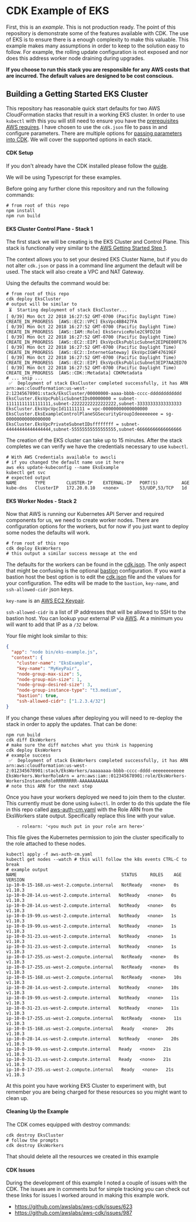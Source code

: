 # CDK Example of EKS

First, this is an *example*. This is not production ready. The point of this
repository is demonstrate some of the features available with CDK. The use of
EKS is to ensure there is a enough complexity to make this valuable. This
example makes many assumptions in order to keep to the solution easy to follow.
For example, the rolling update configuration is not exposed and nor does this
address worker node draining during upgrades. 

**If you choose to run this stack you are responsible for any AWS costs that
are incurred. The default values are designed to be cost conscious.**

## Building a Getting Started EKS Cluster

This repository has reasonable quick start defaults for two AWS CloudFormation
stacks that result in a working EKS cluster. In order to use `kubectl` with this
you will still need to ensure you have the [prerequisites AWS
requires](https://docs.aws.amazon.com/eks/latest/userguide/configure-kubectl.html).
I have chosen to use the `cdk.json` file to pass in and configure parameters.
There are multiple options for [passing parameters into CDK](https://awslabs.github.io/aws-cdk/passing-in-data.html).
We will cover the supported options in each stack.

#### CDK Setup

If you don't already have the CDK installed please follow the
[guide](https://awslabs.github.io/aws-cdk/getting-started.html).

We will be using Typescript for these examples.

Before going any further clone this repository and run the following commands:

```
# from root of this repo
npm install
npm run build
```

#### EKS Cluster Control Plane - Stack 1

The first stack we will be creating is the EKS Cluster and Control Plane. This
stack is functionally very similar to the [AWS Getting Started Step 1](https://docs.aws.amazon.com/eks/latest/userguide/getting-started.html#eks-create-cluster). 

The context allows you to set your desired EKS Cluster Name, but if you do not
alter `cdk.json` or pass in a command line argument the default will be used.
The stack will also create a VPC and NAT Gateway.

Using the defaults the command would be: 

```
# from root of this repo
cdk deploy EksCluster
# output will be similar to
 ⏳  Starting deployment of stack EksCluster...
[ 0/39] Mon Oct 22 2018 16:27:52 GMT-0700 (Pacific Daylight Time)  CREATE_IN_PROGRESS  [AWS::EC2::VPC] EksVpc4BB427FA
[ 0/39] Mon Oct 22 2018 16:27:52 GMT-0700 (Pacific Daylight Time)  CREATE_IN_PROGRESS  [AWS::IAM::Role] EksServiceRole2C9FD210
[ 0/39] Mon Oct 22 2018 16:27:52 GMT-0700 (Pacific Daylight Time)  CREATE_IN_PROGRESS  [AWS::EC2::EIP] EksVpcEksPublicSubnet2EIP6E00FE76
[ 0/39] Mon Oct 22 2018 16:27:52 GMT-0700 (Pacific Daylight Time)  CREATE_IN_PROGRESS  [AWS::EC2::InternetGateway] EksVpcIGWF47619EF
[ 0/39] Mon Oct 22 2018 16:27:52 GMT-0700 (Pacific Daylight Time)  CREATE_IN_PROGRESS  [AWS::EC2::EIP] EksVpcEksPublicSubnet3EIP7AA2ED70
[ 0/39] Mon Oct 22 2018 16:27:52 GMT-0700 (Pacific Daylight Time)  CREATE_IN_PROGRESS  [AWS::CDK::Metadata] CDKMetadata
# ... snip ...
 ✅  Deployment of stack EksCluster completed successfully, it has ARN arn:aws:cloudformation:us-west-2:12345678901:stack/EksCluster/00000000-aaaa-bbbb-cccc-dddddddddddd
EksCluster.EksVpcPublicSubnetIDs00000000 = subnet-11111111111111111,subnet-22222222222222222,subnet-33333333333333333
EksCluster.EksVpcVpcId11111111 = vpc-00000000000000000
EksCluster.EksExampleControlPlaneSGSecurityGroupIdeeeeeeee = sg-00000000000000000
EksCluster.EksVpcPrivateSubnetIDsffffffff = subnet-44444444444444444,subnet-55555555555555555,subnet-66666666666666666
```

The creation of the EKS cluster can take up to 15 minutes. After the stack
completes we can verify we have the credentials necessary to use `kubectl`.

```
# With AWS Credentials available to awscli
# if you changed the default name use it here
aws eks update-kubeconfig --name EksExample
kubectl get svc
# expected output
NAME       TYPE        CLUSTER-IP    EXTERNAL-IP   PORT(S)         AGE
kube-dns   ClusterIP   172.20.0.10   <none>        53/UDP,53/TCP   1d
```

#### EKS Worker Nodes - Stack 2

Now that AWS is running our Kubernetes API Server and required components for
us, we need to create worker nodes. There are configuration options for the
workers, but for now if you just want to deploy some nodes the defaults will
work.

```
# from root of this repo
cdk deploy EksWorkers
# this output a similar success message at the end
```

The defaults for the workers can be found in the [cdk.json](cdk.json). The only
aspect that might be confusing is the optional [bastion](https://en.wikipedia.org/wiki/Bastion_host) configuration. 
If you want a bastion host the best option is to edit the [cdk.json](cdk.json)
file and the values for your configuration. The edits will be made to the
`bastion`, `key-name`, and `ssh-allowed-cidr` json keys. 

`key-name` is an [AWS EC2 Keypair](https://docs.aws.amazon.com/AWSEC2/latest/UserGuide/ec2-key-pairs.html).

`ssh-allowed-cidr` is a list of IP addresses that will be allowed to SSH to the
bastion host. You can lookup your external IP via [AWS](http://checkip.amazonaws.com/). At a minimum you will want to add that IP as a `/32` below.

Your file might look similar to this: 

```json
{
  "app": "node bin/eks-example.js",
  "context": {
    "cluster-name": "EksExample",
    "key-name": "MyKeyPair",
    "node-group-max-size": 5,
    "node-group-min-size": 1,
    "node-group-desired-size": 3,
    "node-group-instance-type": "t3.medium",
    "bastion": true,
    "ssh-allowed-cidr": ["1.2.3.4/32"]
}
```

If you change these values after deploying you will need to re-deploy the stack
in order to apply the updates. That can be done:

```
npm run build
cdk diff EksWorkers
# make sure the diff matches what you think is happening
cdk deploy EksWorkers
# example success 
 ✅  Deployment of stack EksWorkers completed successfully, it has ARN arn:aws:cloudformation:us-west-2:012345678901:stack/EksWorkers/aaaaaaaa-bbbb-cccc-dddd-eeeeeeeeeeee
EksWorkers.WorkerRoleArn = arn:aws:iam::012345678901:role/EksWorkers-WorkersInstanceRoleRRRRRRRR-AAAAAAAAAAA
# note this ARN for the next step
```

Once you have your workers deployed we need to join them to the cluster. This
currently must be done using `kubectl`. In order to do this update the file in
this repo called [aws-auth-cm.yaml](aws-auth-cm.yaml) with the Role ARN from the
EksWorkers state output. Specifically replace this line with your value.

```
    - rolearn: '<you much put in your role arn here>'
```

This file gives the Kubernetes permission to join the cluster specifically to
the role attached to these nodes.

```
kubectl apply -f aws-auth-cm.yaml
kubectl get nodes --watch # this will follow the k8s events CTRL-C to break
# example output
NAME                                        STATUS     ROLES    AGE   VERSION
ip-10-0-15-168.us-west-2.compute.internal   NotReady   <none>   0s    v1.10.3
ip-10-0-28-14.us-west-2.compute.internal   NotReady   <none>   0s    v1.10.3
ip-10-0-28-14.us-west-2.compute.internal   NotReady   <none>   0s    v1.10.3
ip-10-0-19-99.us-west-2.compute.internal   NotReady   <none>   1s    v1.10.3
ip-10-0-19-99.us-west-2.compute.internal   NotReady   <none>   1s    v1.10.3
ip-10-0-31-23.us-west-2.compute.internal   NotReady   <none>   1s    v1.10.3
ip-10-0-31-23.us-west-2.compute.internal   NotReady   <none>   1s    v1.10.3
ip-10-0-17-255.us-west-2.compute.internal   NotReady   <none>   0s    v1.10.3
ip-10-0-17-255.us-west-2.compute.internal   NotReady   <none>   0s    v1.10.3
ip-10-0-15-168.us-west-2.compute.internal   NotReady   <none>   10s   v1.10.3
ip-10-0-28-14.us-west-2.compute.internal   NotReady   <none>   10s   v1.10.3
ip-10-0-19-99.us-west-2.compute.internal   NotReady   <none>   11s   v1.10.3
ip-10-0-31-23.us-west-2.compute.internal   NotReady   <none>   11s   v1.10.3
ip-10-0-17-255.us-west-2.compute.internal   NotReady   <none>   11s   v1.10.3
ip-10-0-15-168.us-west-2.compute.internal   Ready   <none>   20s   v1.10.3
ip-10-0-28-14.us-west-2.compute.internal   NotReady   <none>   20s   v1.10.3
ip-10-0-19-99.us-west-2.compute.internal   Ready   <none>   21s   v1.10.3
ip-10-0-31-23.us-west-2.compute.internal   Ready   <none>   21s   v1.10.3
ip-10-0-17-255.us-west-2.compute.internal   Ready   <none>   21s   v1.10.3
```

At this point you have working EKS Cluster to experiment with, but remember you
are being charged for these resources so you might want to clean up.

#### Cleaning Up the Example

The CDK comes equipped with destroy commands:

```
cdk destroy EksCluster
# follow the prompts
cdk destroy EksWorkers
```

That should delete all the resources we created in this example

#### CDK Issues 

During the development of this example I noted a couple of issues with the CDK.
The issues are in comments but for simple tracking you can check out these links
for issues I worked around in making this example work.
 * https://github.com/awslabs/aws-cdk/issues/623
 * https://github.com/awslabs/aws-cdk/issues/987


